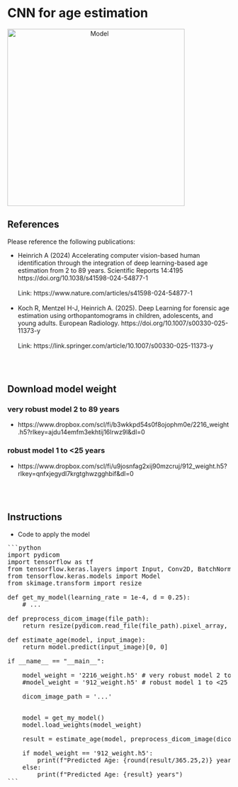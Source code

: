 # CNN for age estimation
<img src="CNN.png" alt="Model" width="400" style="text-align: center;"/>



## References
Please reference the following publications:
<ul>
   <li>Heinrich A (2024) Accelerating computer vision-based human identification through the integration of deep learning-based age estimation from 2 to 89 years. Scientific Reports 14:4195 https://doi.org/10.1038/s41598-024-54877-1<br/><br/>Link: https://www.nature.com/articles/s41598-024-54877-1<br/><br/></li>
   <li>Koch R, Mentzel H-J, Heinrich A. (2025). Deep Learning for forensic age estimation using orthopantomograms in children, adolescents, and young adults. European Radiology. https://doi.org/10.1007/s00330-025-11373-y<br/><br/>Link: https://link.springer.com/article/10.1007/s00330-025-11373-y</li>
</ul>

<br/><br/>
## Download model weight
### very robust model 2 to 89 years
<ul><li>https://www.dropbox.com/scl/fi/b3wkkpd54s0f8ojophm0e/2216_weight.h5?rlkey=ajdu14emfm3ekhtij16lrwz9l&dl=0</li></ul>

### robust model 1 to <25 years
<ul><li>https://www.dropbox.com/scl/fi/u9josnfag2xij90mzcruj/912_weight.h5?rlkey=qnfxjegydl7krgtghwzgghbif&dl=0</li></ul>

<br/><br/>
## Instructions
* Code to apply the model
   
<pre>
```python
import pydicom
import tensorflow as tf
from tensorflow.keras.layers import Input, Conv2D, BatchNormalization, MaxPooling2D, Dropout, Flatten, Dense
from tensorflow.keras.models import Model
from skimage.transform import resize

def get_my_model(learning_rate = 1e-4, d = 0.25):
    # ...
    
def preprocess_dicom_image(file_path):
    return resize(pydicom.read_file(file_path).pixel_array, (256, 256)).reshape(1, 256, 256, 1) 

def estimate_age(model, input_image):
    return model.predict(input_image)[0, 0]

if __name__ == "__main__":

    model_weight = '2216_weight.h5' # very robust model 2 to 89 years
    #model_weight = '912_weight.h5' # robust model 1 to <25 years
    
    dicom_image_path = '...'
    

    model = get_my_model()
    model.load_weights(model_weight)
    
    result = estimate_age(model, preprocess_dicom_image(dicom_image_path))

    if model_weight == '912_weight.h5':
        print(f"Predicted Age: {round(result/365.25,2)} years")
    else:
        print(f"Predicted Age: {result} years")
```
</pre>
